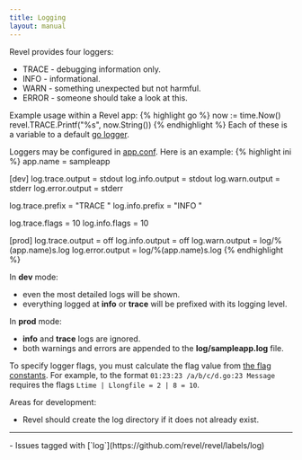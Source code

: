 ```yaml
---
title: Logging
layout: manual
---
```


Revel provides four loggers:

* TRACE - debugging information only.
* INFO - informational.
* WARN - something unexpected but not harmful.
* ERROR - someone should take a look at this.

Example usage within a Revel app:
{% highlight go %}
now := time.Now()
revel.TRACE.Printf("%s", now.String())
{% endhighlight %}
Each of these is a variable to a default [go logger](http://golang.org/pkg/log/).

Loggers may be configured in [app.conf](appconf.html#Logging).  Here is an example:
{% highlight ini %}
app.name = sampleapp

[dev]
log.trace.output = stdout
log.info.output  = stdout
log.warn.output  = stderr
log.error.output = stderr

log.trace.prefix = "TRACE "
log.info.prefix  = "INFO  "

log.trace.flags  = 10
log.info.flags   = 10

[prod]
log.trace.output = off
log.info.output  = off
log.warn.output  = log/%(app.name)s.log
log.error.output = log/%(app.name)s.log
{% endhighlight %}

In **dev** mode:

* even the most detailed logs will be shown.
* everything logged at **info** or **trace** will be prefixed with its logging
level.

In **prod** mode:

* **info** and **trace** logs are ignored.
* both warnings and errors are appended to the **log/sampleapp.log** file.

To specify logger flags, you must calculate the flag value from
[the flag constants](http://www.golang.org/pkg/log/#constants).  For example, to
the format `01:23:23 /a/b/c/d.go:23 Message` requires the flags
`Ltime | Llongfile = 2 | 8 = 10`.

Areas for development:

* Revel should create the log directory if it does not already exist.

<hr>
- Issues tagged with [`log`](https://github.com/revel/revel/labels/log)